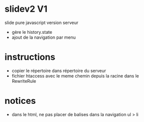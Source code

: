 # slidev2 V1
slide pure javascript version serveur
- gère le history.state
- ajout de la navigation par menu

# instructions
- copier le répertoire dans répertoire du serveur
- fichier htaccess avec le meme chemin depuis la racine dans le RewriteRule

# notices 
- dans le html, ne pas placer de balises <code><a></code> dans la navigation ul > li
